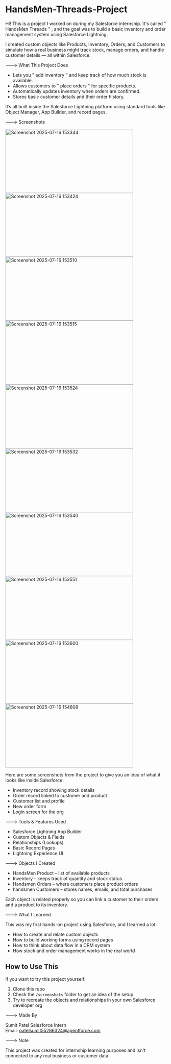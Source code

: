 # HandsMen-Threads-Project

Hi! This is a project I worked on during my Salesforce internship. It's called      " HandsMen Threads " , and the goal was to build a basic inventory and order management system using Salesforce Lightning.

I created custom objects like Products, Inventory, Orders, and Customers to simulate how a real business might track stock, manage orders, and handle customer details — all within Salesforce.

---> What This Project Does

- Lets you " add inventory " and keep track of how much stock is available.
- Allows customers to " place orders " for specific products.
- Automatically updates inventory when orders are confirmed.
- Stores basic customer details and their order history.

It’s all built inside the Salesforce Lightning platform using standard tools like Object Manager, App Builder, and record pages.

---> Screenshots


<img width="400" height="200" alt="Screenshot 2025-07-16 153344" src="https://github.com/user-attachments/assets/9a2ebc8d-7c7f-4621-93c9-027b34cecb39" />
<img width="400" height="200" alt="Screenshot 2025-07-16 153424" src="https://github.com/user-attachments/assets/fbfb6f43-63d9-4976-9078-e9ac907bd457" />
<img width="400" height="200" alt="Screenshot 2025-07-16 153510" src="https://github.com/user-attachments/assets/0c19532d-fba3-4baa-bdf0-002431d87bbb" />
<img width="400" height="200" alt="Screenshot 2025-07-16 153515" src="https://github.com/user-attachments/assets/abd63d1c-1bd9-4943-ba44-c6bba191a2f4" />
<img width="400" height="200" alt="Screenshot 2025-07-16 153524" src="https://github.com/user-attachments/assets/5d89dde0-caf0-41b8-9889-0e19d432f877" />
<img width="400" height="200" alt="Screenshot 2025-07-16 153532" src="https://github.com/user-attachments/assets/3a4ab57d-a50a-4226-9ef7-b74478d83926" />
<img width="400" height="200" alt="Screenshot 2025-07-16 153540" src="https://github.com/user-attachments/assets/0a10c052-eda8-4c20-8fad-a78852e700cc" />
<img width="400" height="200" alt="Screenshot 2025-07-16 153551" src="https://github.com/user-attachments/assets/a3874b77-7f63-448e-a7be-af53e4076074" />
<img width="400" height="200" alt="Screenshot 2025-07-16 153600" src="https://github.com/user-attachments/assets/724c91e0-71bd-4368-bb54-613f948249af" />
<img width="400" height="200" alt="Screenshot 2025-07-16 154808" src="https://github.com/user-attachments/assets/03b61ec7-c7d6-4d6a-9531-1f1d909f335f" />


Here are some screenshots from the project to give you an idea of what it looks like inside Salesforce:

- Inventory record showing stock details  
- Order record linked to customer and product  
- Customer list and profile  
- New order form  
- Login screen for the org  

--->  Tools & Features Used

- Salesforce Lightning App Builder
- Custom Objects & Fields
- Relationships (Lookups)
- Basic Record Pages
- Lightning Experience UI
  

---> Objects I Created

- HandsMen Product – list of available products  
- Inventory – keeps track of quantity and stock status  
- Handsmen Orders – where customers place product orders  
- handsmen Customers – stores names, emails, and total purchases

Each object is related properly so you can link a customer to their orders and a product to its inventory.


---> What I Learned

This was my first hands-on project using Salesforce, and I learned a lot:

- How to create and relate custom objects  
- How to build working forms using record pages  
- How to think about data flow in a CRM system  
- How stock and order management works in the real world


##  How to Use This

If you want to try this project yourself:

1. Clone this repo
2. Check the `/screenshots` folder to get an idea of the setup
3. Try to recreate the objects and relationships in your own Salesforce developer org

---> Made By

Sumit Patel
Salesforce Intern  
Email: [patelsumit55286324@agentforce.com](mailto:patelsumit55286324@agentforce.com)

--->  Note

This project was created for internship learning purposes and isn't connected to any real business or customer data.

